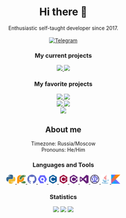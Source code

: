 <p>
  <h1 align="center"><b>Hi there 👋</b></h1>
</p>
<p align="center">
  <a>Enthusiastic self-taught developer since 2017.</a>
  <br />
  <br />
  <a href="https://t.me/XNWBB"><img src="https://img.shields.io/badge/XNWBB-channel [RU]-2a6ecb?style=for-the-badge&logo=telegram&logoColor=2a6ecb" alt="Telegram" /> </a>
</p>

<h3 align="center">My current projects</h2>
<p align="center">
  <a href="https://github.com/TeaCondemns/quick-harvest-plugin">
    <img align="" src="https://github-readme-stats.vercel.app/api/pin/?username=TeaCondemns&repo=quick-harvest-plugin&theme=github_dark&title_color=2a6ecb" />
  </a>
  <a href="https://github.com/TeaCondemns/night-skipper-plugin">
    <img align="" src="https://github-readme-stats.vercel.app/api/pin/?username=TeaCondemns&repo=night-skipper-plugin&theme=github_dark&title_color=2a6ecb" />
  </a>
</p>

<h3 align="center">My favorite projects</h2>
<p align="center">
  <a href="https://github.com/TeaCondemns/quick-harvest-plugin">
    <img align="" src="https://github-readme-stats.vercel.app/api/pin/?username=TeaCondemns&repo=quick-harvest-plugin&theme=github_dark&title_color=2a6ecb" />
  </a>
  <a href="https://github.com/TeaCondemns/cofty">
    <img align="" src="https://github-readme-stats.vercel.app/api/pin/?username=TeaCondemns&repo=cofty&theme=github_dark&title_color=2a6ecb" />
  </a>
  <br />
  <a href="https://github.com/TeaCondemns/AndroidFloatingWindowsEngine">
    <img align="" src="https://github-readme-stats.vercel.app/api/pin/?username=TeaCondemns&repo=AndroidFloatingWindowsEngine&theme=github_dark&title_color=2a6ecb" />
  </a>
  <a href="https://github.com/TeaCondemns/ThePlanScam">
    <img align="" src="https://github-readme-stats.vercel.app/api/pin/?username=TeaCondemns&repo=ThePlanScam&theme=github_dark&title_color=2a6ecb" />
  </a>
  <br />
  <a href="https://github.com/TeaCondemns/saify">
    <img align="" src="https://github-readme-stats.vercel.app/api/pin/?username=TeaCondemns&repo=saify&theme=github_dark&title_color=2a6ecb" />
  </a>
</p>

<h2 align="center">About me</h2>
<p align="center">
Timezone: Russia/Moscow
<br />
Pronouns: He/Him
</p>

<h3 align="center">Languages and Tools</h3>
<p align="center">
  <a href="https://www.python.org/">
    <img src="https://github.com/TeaCondemns/static.pexty.xyz/blob/main/src/icons/python.png?raw=true" alt="Python" height="25"/>
  </a>
  <a href="https://www.jetbrains.com/pycharm/">
    <img src="https://github.com/TeaCondemns/static.pexty.xyz/blob/main/src/icons/pycharm.png?raw=true" alt="Pycharm" height="25"/>
  </a>
  <a href="https://github.com/">
    <img src="https://github.com/TeaCondemns/static.pexty.xyz/blob/main/src/icons/github.png?raw=true" alt="GitHub" height="25"/>
  </a>
  <a href="https://iconscout.com/">
    <img src="https://github.com/TeaCondemns/static.pexty.xyz/blob/main/src/icons/iconscout.png?raw=true" alt="Iconscout" height="25"/>
  </a>
  <a href="https://en.wikipedia.org/wiki/C_(programming_language)">
    <img src="https://github.com/TeaCondemns/static.pexty.xyz/blob/main/src/icons/c.png?raw=true" alt="C" height="25"/>
  </a>
  <a href="https://en.wikipedia.org/wiki/C%2B%2B">
    <img src="https://github.com/TeaCondemns/static.pexty.xyz/blob/main/src/icons/cplusplus.png?raw=true" alt="C++" height="25"/>
  </a>
  <a href="https://docs.microsoft.com/en-us/dotnet/csharp/">
    <img src="https://github.com/TeaCondemns/static.pexty.xyz/blob/main/src/icons/csharp.png?raw=true" alt="C#" height="25"/>
  </a>
  <a href="https://visualstudio.microsoft.com/">
    <img src="https://github.com/TeaCondemns/static.pexty.xyz/blob/main/src/icons/visualstudio.png?raw=true" alt="Visual Studios" height="25"/>
  </a>
  <a href="https://www.rust-lang.org/">
    <img src="https://github.com/TeaCondemns/static.pexty.xyz/blob/main/src/icons/rust.png?raw=true" alt="Rust" height="25"/>
  </a>
  <a href="https://www.java.com/">
    <img src="https://github.com/TeaCondemns/static.pexty.xyz/blob/main/src/icons/java.png?raw=true" alt="Java" height="25"/>
  </a>
  <a href="https://kotlinlang.org/">
    <img src="https://github.com/TeaCondemns/static.pexty.xyz/blob/main/src/icons/kotlin.png?raw=true" alt="Kotlin" height="25"/>
  </a>
</p>

<h3 align="center">Statistics</h3>
<p align="center">
  <img src="http://github-readme-streak-stats.herokuapp.com?user=TeaCondemns&theme=black-ice&date_format=j%20M%5B%20Y%5D" width="360" />
  <img src="https://github-readme-stats.vercel.app/api?username=TeaCondemns&bg_color=0d1117&title_color=2a6ecb&text_color=fff&show_icons=true&icon_color=2a6ecb" width="360"/>
  <img src="https://github-readme-stats.vercel.app/api/top-langs/?username=TeaCondemns&layout=compact&bg_color=0d1117&title_color=2a6ecb&text_color=fff" width="360" />
</p>

<!--
**TeaCondemns/TeaCondemns** is a ✨ _special_ ✨ repository because its `README.md` (this file) appears on your GitHub profile.

Here are some ideas to get you started:

- 🔭 I’m currently working on ...
- 🌱 I’m currently learning ...
- 👯 I’m looking to collaborate on ...
- 🤔 I’m looking for help with ...
- 💬 Ask me about ...
- 📫 How to reach me: ...
- 😄 Pronouns: ...
- ⚡ Fun fact: ...
-->
